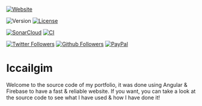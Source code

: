 [![Website](https://img.shields.io/website?style=for-the-badge&url=https%3A%2F%2Ficcailgim.firebaseapp.com%2F)](https://iccailgim.firebaseapp.com/)

![Version](https://img.shields.io/github/package-json/v/myerffoeg/iccailgim?style=for-the-badge)
[![License](https://img.shields.io/badge/License-Creative%20Commons%20BY--NC--ND%204.0-lightgrey.svg?style=for-the-badge)](LICENSE.md)

[![SonarCloud](https://img.shields.io/sonar/quality_gate/myerffoeg_iccailgim?server=https%3A%2F%2Fsonarcloud.io&style=for-the-badge)](https://sonarcloud.io/dashboard?id=myerffoeg_iccailgim)
[![CI](https://img.shields.io/travis/com/myerffoeg/iccailgim?style=for-the-badge)](https://travis-ci.com/myerffoeg/iccailgim)

[![Twitter Followers](https://img.shields.io/twitter/follow/myerffoeg.svg?logo=twitter&style=for-the-badge&label=Follow)](https://twitter.com/myerffoeg)
[![Github Followers](https://img.shields.io/github/followers/myerffoeg?logo=github&style=for-the-badge)](https://github.com/myerffoeg)
[![PayPal](https://img.shields.io/badge/Donate-PayPal-ff3f59.svg?style=for-the-badge)](https://www.paypal.me/myerffoeg)

# Iccailgim

Welcome to the source code of my portfolio, it was done using Angular & Firebase to have a fast & reliable website. If you want, you can take a look at the source code to see what I have used & how I have done it!